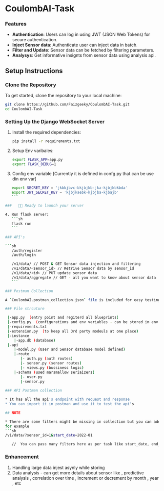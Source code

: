 # CoulombAI-Task



###  Features

- **Authentication**: Users can log in using JWT (JSON Web Tokens) for secure authentication.
- **Inject Sensor data**: Authenticate user can inject data in batch.
- **Filter and Update**: Sensor data can be fetched by filtering parameters.
- **Analysys**: Get informative insignts from sensor data using analysis api.




## Setup Instructions

### Clone the Repository

To get started, clone the repository to your local machine:

```sh
git clone https://github.com/Faizgeeky/CoulombAI-Task.git
cd CoulombAI-Task
```

### Setting Up the Django WebSocket Server



1. Install the required dependencies:
    ```sh
    pip install -r requirements.txt
    ```

2. Setup Env varibales:
    ```sh
    export FLASK_APP=app.py
    export FLASK_DEBUG=1
    ```
3. Config env variable [Currently it is defined in confg.py that can be use din env var]
 ```sh
    export SECRET_KEY = 'jkbkjbvc-bkjbjkb-jka-kjbjkbkbda'
    export JWT_SECRET_KEY = 'kjbjkaebk-kjbjba-kjbajb'  
    ```

###   🚀🚀 Ready to launch your server

4. Run flask server:
    ```sh
    flask run
    ```

### API's

 ```sh
    /auth/register
    /auth/login

    /v1/data/ // POST & GET Sensor data injection and filtering 
    /v1/data/<sensor_id> // Retrive Sensor data by sensor_id
    /v1/data/<id> // PUT update sensor data
    /v1/data/aggregate // GET - all you want to know about sensor data
    ``` 

### Postman Collection

A `CoulombAI.postman_collection.json` file is included for easy testing of the API endpoints with Postman. Simply import this file into Postman to get started.

### File strcuture

  |-app.py  (entry point and regiterd all blueprints)
  |-config.py  (configurations and env variables - can be stored in env for better security)
  |-requirements.txt  
  |-extension.py  (to keep all 3rd party modeuls at one place)
  |-instance
     |-app.db (database)
  |-api
     |-model.py (User and Sensor database model defined)
     |-route 
        |- auth.py (auth routes)
        |- sensor.py (sensor routes)
        |- views.py (bussiness logic)
     |-schema (used marsmallow seriaizers)
        |- user.py
        |-sensor.py
    
### API Postman collection

* It has all the api's endpoint with request and response
* You can import it in postman and use it to test the api's

## NOTE

* There are some filters might be missing in collection but you can add in filter 
for example
 ```sh
 /v1/data/?sensor_id=1&start_date=2022-01

    //  You can pass many filters here as per task like start_date, end_date, aggregate =['hourly','daily'] , pressure, temperature
 ```

### Enhancement 
1. Handling large data injest asynly while storing 
2. Data analysis - can get more details about sensor like , predictive analysis , correlation over time , increment or decrement by month , year , etc 



     